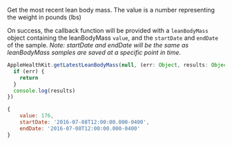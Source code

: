 Get the most recent lean body mass. The value is a number representing the weight in pounds (lbs)

On success, the callback function will be provided with a `leanBodyMass` object containing the leanBodyMass `value`, and the `startDate` and `endDate` of the sample. _Note: startDate and endDate will be the same as leanBodyMass samples are saved at a specific point in time._

```javascript
AppleHealthKit.getLatestLeanBodyMass(null, (err: Object, results: Object) => {
  if (err) {
    return
  }
  console.log(results)
})
```

```javascript
{
	value: 176,
	startDate: '2016-07-08T12:00:00.000-0400',
	endDate: '2016-07-08T12:00:00.000-0400'
}
```
